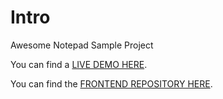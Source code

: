 # Intro

Awesome Notepad Sample Project

You can find a [LIVE DEMO HERE](https://awesome-notepad-frontend.herokuapp.com).

You can find the [FRONTEND REPOSITORY HERE](https://github.com/davideroffo/awesome-notepad-frontend).
